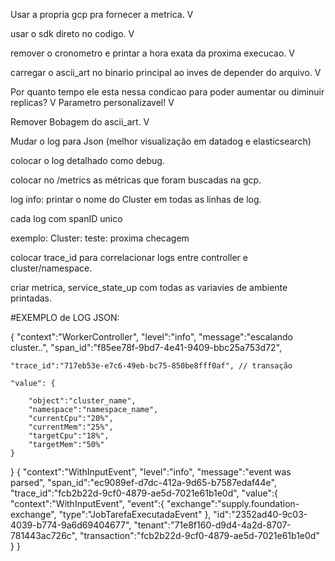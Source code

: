 Usar a propria gcp pra fornecer a metrica. V

usar o sdk direto no codigo. V

remover o cronometro e printar a hora exata da proxima execucao. V

carregar o ascii_art no binario principal ao inves de depender do arquivo. V

Por quanto tempo ele esta nessa condicao para poder aumentar ou diminuir replicas?   V
Parametro personalizavel! V

Remover Bobagem do ascii_art. V




Mudar o log para Json (melhor visualização em datadog e elasticsearch)

colocar o log detalhado como debug.

colocar no /metrics as métricas que foram buscadas na gcp.

log info: printar o nome do Cluster em todas as linhas de log.

cada log com spanID unico

exemplo: Cluster: teste: proxima checagem

colocar trace_id para correlacionar logs entre controller e cluster/namespace.

criar metrica, service_state_up com todas as variavies de ambiente printadas.

#EXEMPLO de LOG JSON:

{
	"context":"WorkerController",
	"level":"info",
	"message":"escalando cluster..",
	"span_id":"f85ee78f-9bd7-4e41-9409-bbc25a753d72",
	
	"trace_id":"717eb53e-e7c6-49eb-bc75-850be8fff0af", // transação
	
	"value": {
		
		"object":"cluster_name",
		"namespace":"namespace_name",
		"currentCpu":"20%",
		"currentMem":"25%",
		"targetCpu":"18%",
		"targetMem":"50%"
	}
}
{
	"context":"WithInputEvent",
	"level":"info",
	"message":"event was parsed",
	"span_id":"ec9089ef-d7dc-412a-9d65-b7587edaf44e",
	"trace_id":"fcb2b22d-9cf0-4879-ae5d-7021e61b1e0d",
	"value":{
		"context":"WithInputEvent",
		"event":{
			"exchange":"supply.foundation-exchange",
			"type":"JobTarefaExecutadaEvent"
		},
		"id":"2352ad40-9c03-4039-b774-9a6d69404677",
		"tenant":"71e8f160-d9d4-4a2d-8707-781443ac726c",
		"transaction":"fcb2b22d-9cf0-4879-ae5d-7021e61b1e0d"
	}
}